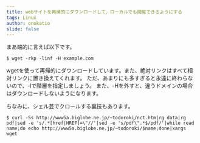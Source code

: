 ```yaml
---
title: webサイトを再帰的にダウンロードして、ローカルでも閲覧できるようにする
tags: Linux
author: onokatio
slide: false
---
```

まあ端的に言えば以下です。

```
$ wget -rkp -linf -H example.com
```

wgetを使って再帰的にダウンロードしています。また、絶対リンクはすべて相対リンクに置き換えてくれます。
ただ、あまりにも多すぎると永遠に終わらないので、-lで階層を指定しましょう。
また、-Hを外すと、違うドメインの場合はダウンロードしないようになります。

ちなみに、シェル芸でクロールする裏技もあります。

```
$ curl -Ss http://www5a.biglobe.ne.jp/~todoroki/nct.htm|rg data|rg pdf|sed -e 's/.*[href|HREF]=\"//'|sed -e 's/pdf\".*$/pdf/'|while read name;do echo http://www5a.biglobe.ne.jp/~todoroki/$name;done|xargs wget
```

